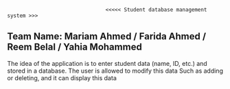                                     <<<<< Student database management system >>>
                                    
Team Name:  Mariam Ahmed / Farida Ahmed / Reem Belal / Yahia Mohammed 
--------------------------------------------------------------------------------------
The idea of the application is to enter student data (name, ID, etc.) and stored in a database. 
The user is allowed to modify this data Such as adding or deleting, and it can display this data
